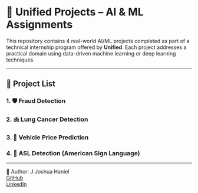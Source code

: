 # 🧠 Unified Projects – AI & ML Assignments

This repository contains 4 real-world AI/ML projects completed as part of a technical internship program offered by **Unified**. Each project addresses a practical domain using data-driven machine learning or deep learning techniques.

---
## 📁 Project List

### 1. 🛡️ Fraud Detection
### 2. 🫁 Lung Cancer Detection
### 3. 🚗 Vehicle Price Prediction
### 4. 🤟 ASL Detection (American Sign Language)

---
🙌 Author:
J Joshua Haniel  
[GitHub](https://github.com/joshuahanielgts/)  
[LinkedIn](http://www.linkedin.com/in/joshuahanielgts)
